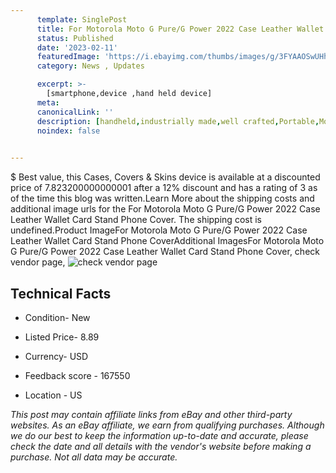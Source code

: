 ```yaml
---
      template: SinglePost
      title: For Motorola Moto G Pure/G Power 2022 Case Leather Wallet Card Stand Phone Cover
      status: Published
      date: '2023-02-11'
      featuredImage: 'https://i.ebayimg.com/thumbs/images/g/3FYAAOSwUHhjIU8K/s-l225.jpg'
      category: News , Updates

      excerpt: >-
        [smartphone,device ,hand held device]
      meta:
      canonicalLink: ''
      description: [handheld,industrially made,well crafted,Portable,Mobile,Compact,Convenient,Lightweight,Maneuverable,Man-portable,Miniature,Carriable,Hand-held,Light,Holdable,Transportable,Mobile device,Pocket-sized,On-the-go,Wireless,Cordless,Compact size,Convenient size, smartphone,device ,hand held device]
      noindex: false

        
---
```

$
    Best value, this Cases, Covers & Skins device is available at a discounted price of 7.823200000000001 after a 12% discount and has a rating of 3 as of the time this blog was written.Learn More about the shipping costs and additional image urls for the For Motorola Moto G Pure/G Power 2022 Case Leather Wallet Card Stand Phone Cover. The shipping cost is undefined.Product ImageFor Motorola Moto G Pure/G Power 2022 Case Leather Wallet Card Stand Phone CoverAdditional ImagesFor Motorola Moto G Pure/G Power 2022 Case Leather Wallet Card Stand Phone Cover, check vendor page, ![check vendor page](https://origin-galleryplus.ebayimg.com/ws/web/225275974098_2_0_1/225x225.jpg,https://origin-galleryplus.ebayimg.com/ws/web/225275974098_3_0_1/225x225.jpg,https://origin-galleryplus.ebayimg.com/ws/web/225275974098_4_0_1/225x225.jpg,https://origin-galleryplus.ebayimg.com/ws/web/225275974098_5_0_1/225x225.jpg,https://origin-galleryplus.ebayimg.com/ws/web/225275974098_6_0_1/225x225.jpg,https://origin-galleryplus.ebayimg.com/ws/web/225275974098_7_0_1/225x225.jpg,https://origin-galleryplus.ebayimg.com/ws/web/225275974098_8_0_1/225x225.jpg,https://origin-galleryplus.ebayimg.com/ws/web/225275974098_9_0_1/225x225.jpg,https://origin-galleryplus.ebayimg.com/ws/web/225275974098_10_0_1/225x225.jpg,https://origin-galleryplus.ebayimg.com/ws/web/225275974098_11_0_1/225x225.jpg,https://origin-galleryplus.ebayimg.com/ws/web/225275974098_12_0_1/225x225.jpg)
    
    

 ## Technical Facts 



     
      

 - Condition- New 


      

 - Listed Price- 8.89 


      

 - Currency- USD 


      

 - Feedback score - 167550 


      

 - Location - US 


      
      

 *_This post may contain affiliate links from eBay and other third-party websites. As an eBay affiliate, we earn from qualifying purchases. Although we do our best to keep the information up-to-date and accurate, please check the date and all details with the vendor's website before making a purchase. Not all data may be accurate._*



    
    
    
    
    
